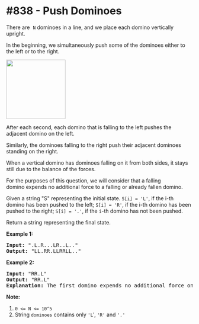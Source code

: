 # \#838 - Push Dominoes
<p>There are<font face="monospace">&nbsp;<code>N</code></font> dominoes in a line, and we place each domino vertically upright.</p>

<p>In the beginning, we simultaneously push&nbsp;some of the dominoes either to the left or to the right.</p>

<p><img alt="" src="https://s3-lc-upload.s3.amazonaws.com/uploads/2018/05/18/domino.png" style="height: 160px;" /></p>

<p>After each second, each domino that is falling to the left pushes the adjacent domino on the left.</p>

<p>Similarly, the dominoes falling to the right push their adjacent dominoes standing on the right.</p>

<p>When a vertical domino has dominoes falling on it from both sides, it stays still due to the balance of the forces.</p>

<p>For the purposes of this question, we will consider that a falling domino&nbsp;expends no additional force to a falling or already fallen domino.</p>

<p>Given a string &quot;S&quot; representing the initial state.&nbsp;<code>S[i] = &#39;L&#39;</code>, if the i-th domino has been pushed to the left; <code>S[i] = &#39;R&#39;</code>, if the i-th domino has been pushed to the right; <code>S[i] = &#39;.&#39;</code>,&nbsp;if the <code>i</code>-th domino has not been pushed.</p>

<p>Return a string representing the final state.&nbsp;</p>

<p><strong>Example 1:</strong></p>

<pre>
<strong>Input: </strong>&quot;.L.R...LR..L..&quot;
<strong>Output: </strong>&quot;LL.RR.LLRRLL..&quot;
</pre>

<p><strong>Example 2:</strong></p>

<pre>
<strong>Input: </strong>&quot;RR.L&quot;
<strong>Output: </strong>&quot;RR.L&quot;
<strong>Explanation: </strong>The first domino expends no additional force on the second domino.
</pre>

<p><strong>Note:</strong></p>

<ol>
	<li><code>0 &lt;= N&nbsp;&lt;= 10^5</code></li>
	<li>String&nbsp;<code>dominoes</code> contains only&nbsp;<code>&#39;L</code>&#39;, <code>&#39;R&#39;</code> and <code>&#39;.&#39;</code></li>
</ol>
